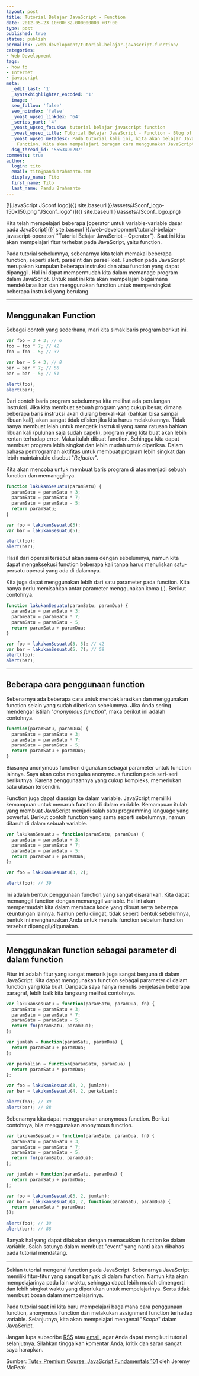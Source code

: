 ```yaml
---
layout: post
title: Tutorial Belajar JavaScript - Function
date: 2012-05-23 10:00:32.000000000 +07:00
type: post
published: true
status: publish
permalink: /web-development/tutorial-belajar-javascript-function/
categories:
- Web Development
tags:
- how to
- Internet
- javascript
meta:
  _edit_last: '1'
  _syntaxhighlighter_encoded: '1'
  image: ''
  seo_follow: 'false'
  seo_noindex: 'false'
  _yoast_wpseo_linkdex: '64'
  _series_part: '4'
  _yoast_wpseo_focuskw: tutorial belajar javascript function
  _yoast_wpseo_title: Tutorial Belajar JavaScript - Function - Blog of Tito Pandu
  _yoast_wpseo_metadesc: Pada tutorial kali ini, kita akan belajar JavaScript mengenai
    Function. Kita akan mempelajari beragam cara menggunakan JavaScript function.
  dsq_thread_id: '5553490207'
comments: true
author:
  login: tito
  email: tito@pandubrahmanto.com
  display_name: Tito
  first_name: Tito
  last_name: Pandu Brahmanto
---
```

[![JavaScript JSconf logo]({{ site.baseurl }}/assets/JSconf_logo-150x150.png "JSconf_logo")]({{ site.baseurl }}/assets/JSconf_logo.png)

Kita telah mempelajari beberapa [operator untuk variable-variable dasar pada JavaScript]({{ site.baseurl }}/web-development/tutorial-belajar-javascript-operator/ "Tutorial Belajar JavaScript – Operator"). Saat ini kita akan mempelajari fitur terhebat pada JavaScript, yaitu function.

Pada tutorial sebelumnya, sebenarnya kita telah memakai beberapa function, seperti alert, parseInt dan parseFloat. Function pada JavaScript merupakan kumpulan beberapa instruksi dan atau function yang dapat dipanggil. Hal ini dapat mempermudah kita dalam memanage program dalam JavaScript. Untuk saat ini kita akan mempelajari bagaimana mendeklarasikan dan menggunakan function untuk mempersingkat beberapa instruksi yang berulang.

* * *

## Menggunakan Function

Sebagai contoh yang sederhana, mari kita simak baris program berikut ini.

```javascript
var foo = 3 + 3; // 6
foo = foo * 7; // 42
foo = foo - 5; // 37

var bar = 5 + 3; // 8
bar = bar * 7; // 56
bar = bar - 5; // 51

alert(foo);
alert(bar);
```

Dari contoh baris program sebelumnya kita melihat ada perulangan instruksi. Jika kita membuat sebuah program yang cukup besar, dimana beberapa baris instruksi akan diulang berkali-kali (bahkan bisa sampai ribuan kali), akan sangat tidak efisien jika kita harus melakukannya. Tidak hanya membuat lelah untuk mengetik instruksi yang sama ratusan bahkan ribuan kali (puluhan saja sudah capek), program yang kita buat akan lebih rentan terhadap error. Maka itulah dibuat function. Sehingga kita dapat membuat program lebih singkat dan lebih mudah untuk diperiksa. Dalam bahasa pemrograman aktifitas untuk membuat program lebih singkat dan lebih maintainable disebut "_Refactor_".

Kita akan mencoba untuk membuat baris program di atas menjadi sebuah function dan memanggilnya.

```javascript
function lakukanSesuatu(paramSatu) {
  paramSatu = paramSatu + 3;
  paramSatu = paramSatu * 7;
  paramSatu = paramSatu - 5;
  return paramSatu;
}

var foo = lakukanSesuatu(3);
var bar = lakukanSesuatu(5);

alert(foo);
alert(bar);
```

Hasil dari operasi tersebut akan sama dengan sebelumnya, namun kita dapat mengeksekusi function beberapa kali tanpa harus menuliskan satu-persatu operasi yang ada di dalamnya.

Kita juga dapat menggunakan lebih dari satu parameter pada function. Kita hanya perlu memisahkan antar parameter menggunakan koma (,). Berikut contohnya.

```javascript
function lakukanSesuatu(paramSatu, paramDua) {
  paramSatu = paramSatu + 3;
  paramSatu = paramSatu * 7;
  paramSatu = paramSatu - 5;
  return paramSatu + paramDua;
}

var foo = lakukanSesuatu(3, 5); // 42
var bar = lakukanSesuatu(5, 7); // 58
alert(foo);
alert(bar);
```

* * *

## Beberapa cara penggunaan function

Sebenarnya ada beberapa cara untuk mendeklarasikan dan menggunakan function selain yang sudah diberikan sebelumnya. Jika Anda sering mendengar istilah "_anonymous function_", maka berikut ini adalah contohnya.

```javascript
function(paramSatu, paramDua) {
  paramSatu = paramSatu + 3;
  paramSatu = paramSatu * 7;
  paramSatu = paramSatu - 5;
  return paramSatu + paramDua;
}
```

Biasanya anonymous function digunakan sebagai parameter untuk function lainnya. Saya akan coba mengulas anonymous function pada seri-seri berikutnya. Karena penggunaannya yang cukup kompleks, memerlukan satu ulasan tersendiri.

Function juga dapat diassign ke dalam variable. JavaScript memiliki kemampuan untuk menaruh function di dalam variable. Kemampuan itulah yang membuat JavaScript menjadi salah satu programming language yang powerful. Berikut contoh function yang sama seperti sebelumnya, namun ditaruh di dalam sebuah variable.

```javascript
var lakukanSesuatu = function(paramSatu, paramDua) {
  paramSatu = paramSatu + 3;
  paramSatu = paramSatu * 7;
  paramSatu = paramSatu - 5;
  return paramSatu + paramDua;
};

var foo = lakukanSesuatu(3, 2);

alert(foo); // 39
```

Ini adalah bentuk penggunaan function yang sangat disarankan. Kita dapat memanggil function dengan memanggil variable. Hal ini akan mempermudah kita dalam membaca kode yang dibuat serta beberapa keuntungan lainnya. Namun perlu diingat, tidak seperti bentuk sebelumnya, bentuk ini mengharuskan Anda untuk menulis function sebelum function tersebut dipanggil/digunakan.

* * *

## Menggunakan function sebagai parameter di dalam function

Fitur ini adalah fitur yang sangat menarik juga sangat berguna di dalam JavaScript. Kita dapat menggunakan function sebagai parameter di dalam function yang kita buat. Daripada saya hanya menulis penjelasan beberapa paragraf, lebih baik kita langsung melihat contohnya.

```javascript
var lakukanSesuatu = function(paramSatu, paramDua, fn) {
  paramSatu = paramSatu + 3;
  paramSatu = paramSatu * 7;
  paramSatu = paramSatu - 5;
  return fn(paramSatu, paramDua);
};

var jumlah = function(paramSatu, paramDua) {
  return paramSatu + paramDua;
};

var perkalian = function(paramSatu, paramDua) {
  return paramSatu * paramDua;
};

var foo = lakukanSesuatu(3, 2, jumlah);
var bar = lakukanSesuatu(4, 2, perkalian);

alert(foo); // 39
alert(bar); // 88
```

Sebenarnya kita dapat menggunakan anonymous function. Berikut contohnya, bila menggunakan anonymous function.

```javascript
var lakukanSesuatu = function(paramSatu, paramDua, fn) {
  paramSatu = paramSatu + 3;
  paramSatu = paramSatu * 7;
  paramSatu = paramSatu - 5;
  return fn(paramSatu, paramDua);
};

var jumlah = function(paramSatu, paramDua) {
  return paramSatu + paramDua;
};

var foo = lakukanSesuatu(3, 2, jumlah);
var bar = lakukanSesuatu(4, 2, function(paramSatu, paramDua) {
  return paramSatu * paramDua;
});

alert(foo); // 39
alert(bar); // 88
```

Banyak hal yang dapat dilakukan dengan memasukkan function ke dalam variable. Salah satunya dalam membuat "event" yang nanti akan dibahas pada tutorial mendatang.

* * *

Sekian tutorial mengenai function pada JavaScript. Sebenarnya JavaScript memiliki fitur-fitur yang sangat banyak di dalam function. Namun kita akan mempelajarinya pada lain waktu, sehingga dapat lebih mudah dimengerti dan lebih singkat waktu yang diperlukan untuk mempelajarinya. Serta tidak membuat bosan dalam mempelajarinya.

Pada tutorial saat ini kita baru mempelajari bagaimana cara penggunaan function, anonymous function dan melakukan assignment function terhadap variable. Selanjutnya, kita akan mempelajari mengenai "_Scope_" dalam JavaScript.

Jangan lupa subscribe [RSS](http://feeds.feedburner.com/TitoPanduPersonalBlog "Subscribe to RSS") atau [email](http://eepurl.com/lFtwn "Subscribe by Email"), agar Anda dapat mengikuti tutorial selanjutnya. Silahkan tinggalkan komentar Anda, kritik dan saran sangat saya harapkan.

Sumber: [Tuts+ Premium Course: JavaScript Fundamentals 101](http://tutsplus.com/course/javascript-fundamentals/ "Tuts+ Premium Course: JavaScript Fundamentals 101") oleh Jeremy McPeak
